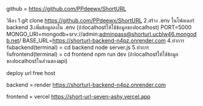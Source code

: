 github = https://github.com/PPdeewx/ShortURL

วิธีลง
1.git clone https://github.com/PPdeewx/ShortURL
2.สร้าง .env ในโฟลเดอร์ backend
3.เพิ่มข้อมูลลงใน .env (ถ้าlocalhostให้ใช้ข้อมูลของlocalhost)
    PORT=5000
    MONGO_URI=mongodb+srv://admin:adminpass@shorturl.ucblw46.mongodb.net/
    BASE_URL=https://shorturl-backend-n4pz.onrender.com
4.ทำการรันbackend(terminal) = 
    cd backend
    node server.js
5.ทำการรันfrontend(terminal) =
    cd frontend
    npm run dev
    (ถ้าlocalhostให้ใช้ข้อมูลของlocalhostในส่วนของapi)

deploy url free host

backend = render
https://shorturl-backend-n4pz.onrender.com

frontend = vercel
https://short-url-seven-ashy.vercel.app
